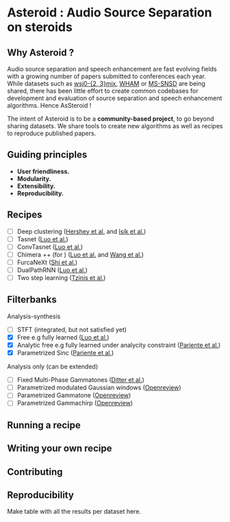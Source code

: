 # Asteroid : Audio Source Separation on steroids

## Why Asteroid ? 
Audio source separation and speech enhancement are fast evolving fields with 
a growing number of papers submitted to conferences each year. While datasets 
such as [wsj0-{2, 3}mix](http://www.merl.com/demos/deep-clustering),
[WHAM](http://wham.whisper.ai/) or 
[MS-SNSD](https://github.com/microsoft/MS-SNSD) are being shared, there has 
been little effort to create common codebases for development and evaluation 
of source separation and speech enhancement algorithms. Hence AsSteroid !

The intent of Asteroid is to be a __community-based project__, to go beyond 
sharing datasets. 
We share tools to create new algorithms as well as recipes 
to reproduce published papers.

## Guiding principles
* __User friendliness.__
* __Modularity.__
* __Extensibility.__
* __Reproducibility.__

## Recipes 
* [ ] Deep clustering ([Hershey et al.](https://arxiv.org/abs/1508.04306) and [Isik et al.](https://arxiv.org/abs/1607.02173))
* [ ] Tasnet ([Luo et al.](https://arxiv.org/abs/1711.00541))
* [ ] ConvTasnet ([Luo et al.](https://arxiv.org/abs/1809.07454))
* [ ] Chimera ++ (for ) ([Luo et al.](https://arxiv.org/abs/1611.06265) and [Wang et al.](https://ieeexplore.ieee.org/document/8462507))
* [ ] FurcaNeXt ([Shi et al.](https://arxiv.org/abs/1902.04891))
* [ ] DualPathRNN ([Luo et al.](https://arxiv.org/abs/1910.06379))
* [ ] Two step learning ([Tzinis et al.](https://arxiv.org/abs/1910.09804))

## Filterbanks
Analysis-synthesis
* [ ] STFT (integrated, but not satisfied yet)
* [x] Free e.g fully learned ([Luo et al.](https://arxiv.org/abs/1711.00541))
* [x] Analytic free e.g fully learned under analycity constraint ([Pariente et al.](https://128.84.21.199/abs/1910.10400))
* [x] Parametrized Sinc ([Pariente et al.](https://128.84.21.199/abs/1910.10400))

Analysis only (can be extended)
* [ ] Fixed Multi-Phase Gammatones ([Ditter et al.](https://arxiv.org/abs/1910.11615))
* [ ] Parametrized modulated Gaussian windows ([Openreview](https://openreview.net/forum?id=HyewT1BKvr))
* [ ] Parametrized Gammatone ([Openreview](https://openreview.net/forum?id=HyewT1BKvr))
* [ ] Parametrized Gammachirp ([Openreview](https://openreview.net/forum?id=HyewT1BKvr))

## Running a recipe

## Writing your own recipe

## Contributing

## Reproducibility
Make table with all the results per dataset here.
